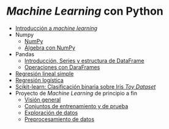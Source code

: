 # *Machine Learning* con Python

- [Introducción a *machine learning*](./intro/intro-ml.md)
- Numpy
    - [NumPy](./numpy/numpy1.ipynb)
    - [Álgebra con NumPy](./numpy/numpy2_algebra.ipynb)
- Pandas
    - [Introducción, Series y estructura de DataFrame](./pandas/pandas1.ipynb)
    - [Operaciones con DaraFrames](./pandas/pandas_dataframe_op.ipynb)
- [Regresión lineal simple](./algoritmos/regresion_lineal_simple.ipynb)
- [Regresión logística](./algoritmos/regresion_logistica.ipynb)
- [Scikit-learn: Clasificación binaria sobre Iris *Toy Dataset*](./sklearn/clasificacion_binaria_iris.ipynb)
- Proyecto de *Machine Learning* de principio a fin
    - [Visión general](./end2end/e2e01_framing.ipynb)
    - [Conjuntos de entrenamiento y de prueba](./end2end/e2e02_train_test.ipynb)
    - [Exploración de datos](./end2end/e2e03_eda.ipynb.ipynb)
    - [Preprocesamiento de datos](./end2end/e2e04_preprocessing.ipynb)

